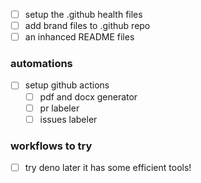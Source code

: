 - [ ] setup the .github health files
- [ ] add brand files to .github repo
- [ ] an inhanced README files
### automations
- [ ] setup github actions
  - [ ] pdf and docx generator
  - [ ] pr labeler
  - [ ] issues labeler
### workflows to try
- [ ] try deno later it has some efficient tools!
